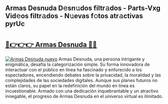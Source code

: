 ## Armas Desnuda D𝚎sn𝚞dos filtr𝚊dos - Parts-Vxg Vid𝚎os filtr𝚊dos - N𝚞evas f𝚘tos atr𝚊ctivas pyrUc

# <h2><a href="http://mb2noc.tromn.icu/?c=Armas+Desnuda">🔗👉👉👉 Armas Desnuda 🔗🔗</a></h2>

[![Armas Desnuda nuevo](https://i.imgur.com/pEAQMta.gif)](http://mb2noc.tromn.icu/?c=Armas+Desnuda)
Armas Desnuda, una persona intrigante y enigmática, desafía la categorización simple. Su forma innovadora de interactuar con el público en línea ha fascinado y enfurecido a los espectadores, encendiendo debates sobre la privacidad, la moralidad y las complejidades de las sociedades digitales. Aunque sus planes futuros no están claros, su papel en la redefinición del mundo en línea es incuestionable. Armado con una dedicación inquebrantable y un atractivo innegable, el progreso de Armas Desnuda en el universo virtual es ilimitado.
